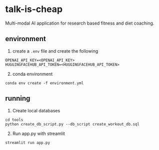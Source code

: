 # talk-is-cheap
Multi-modal AI application for research based fitness and diet coaching. 


## environment
1. create a `.env` file and create the following 
```
OPENAI_API_KEY=<OPENAI_API_KEY>
HUGGINGFACEHUB_API_TOKEN=<HUGGINGFACEHUB_API_TOKEN>
```

2. conda environment
```
conda env create -f environment.yml
```

## running
1. Create local databases
```
cd tools
python create_db_script.py --db_script create_workout_db.sql
```



2. Run app.py with streamlit
```
streamlit run app.py
```



